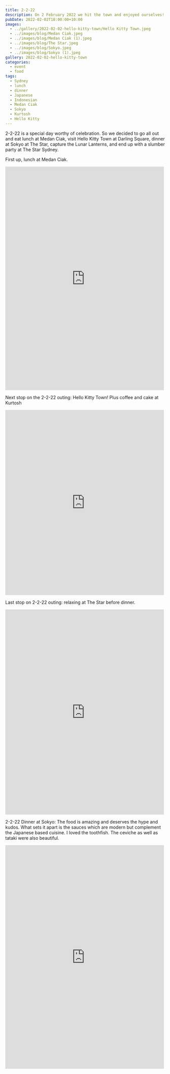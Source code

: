 ```yaml
---
title: 2-2-22
description: On 2 February 2022 we hit the town and enjoyed ourselves!
pubDate: 2022-02-02T18:00:00+10:00
images:
  - ../gallery/2022-02-02-hello-kitty-town/Hello Kitty Town.jpeg
  - ../images/blog/Medan Ciak.jpeg
  - ../images/blog/Medan Ciak (1).jpeg
  - ../images/blog/The Star.jpeg
  - ../images/blog/Sokyo.jpeg
  - ../images/blog/Sokyo (1).jpeg
gallery: 2022-02-02-hello-kitty-town
categories:
  - event
  - food
tags:
  - Sydney
  - lunch
  - dinner
  - Japanese
  - Indonesian
  - Medan Ciak
  - Sokyo
  - Kurtosh
  - Hello Kitty
---
```


2-2-22 is a special day worthy of celebration. So we decided to go all out and eat lunch at Medan Ciak, visit Hello Kitty Town at Darling Square, dinner at Sokyo at The Star, capture the Lunar Lanterns, and end up with a slumber party at The Star Sydney.

First up, lunch at Medan Ciak.

<iframe src="https://www.facebook.com/plugins/post.php?href=https%3A%2F%2Fwww.facebook.com%2Fchris1.tham%2Fposts%2Fpfbid02CxdPxikFhQpzMRe1gUMhAczsG4q6P3YzofxsYHrD8xbzhyqBP4pG3QMgmc4FzF6Gl&show_text=true&width=500" width="500" height="703" style="border:none;overflow:hidden" scrolling="no" frameborder="0" allowfullscreen="true" allow="autoplay; clipboard-write; encrypted-media; picture-in-picture; web-share"></iframe>

Next stop on the 2-2-22 outing: Hello Kitty Town! Plus coffee and cake at Kurtosh

<iframe src="https://www.facebook.com/plugins/post.php?href=https%3A%2F%2Fwww.facebook.com%2Fchris1.tham%2Fposts%2Fpfbid02prqjx2GooDC5sTnyyhRkfuUtHtBr6x34EVgGQrTe3X1Ee8EKB7jMfide1y53Szel&show_text=true&width=500" width="500" height="582" style="border:none;overflow:hidden" scrolling="no" frameborder="0" allowfullscreen="true" allow="autoplay; clipboard-write; encrypted-media; picture-in-picture; web-share"></iframe>

Last stop on 2-2-22 outing: relaxing at The Star before dinner.

<iframe src="https://www.facebook.com/plugins/post.php?href=https%3A%2F%2Fwww.facebook.com%2Fchris1.tham%2Fposts%2Fpfbid09EcQoq96yVzYTxYEeiDHjGGbSj6QuAmKf5aNuuvFPXeuENMd6rPWsZB6Wkx8i7eul&show_text=true&width=500" width="500" height="645" style="border:none;overflow:hidden" scrolling="no" frameborder="0" allowfullscreen="true" allow="autoplay; clipboard-write; encrypted-media; picture-in-picture; web-share"></iframe>

2-2-22 Dinner at Sokyo: The food is amazing and deserves the hype and kudos. What sets it apart is the sauces which are modern but complement the Japanese based cuisine. I loved the toothfish. The ceviche as well as tataki were also beautiful.

<iframe src="https://www.facebook.com/plugins/post.php?href=https%3A%2F%2Fwww.facebook.com%2Fchris1.tham%2Fposts%2Fpfbid02MBf83yRppNJDF1V7N1hB9zFV2evjHBZVgCSRao2TzkBnrDhqCZueUJCyADGmSPRAl&show_text=true&width=500" width="500" height="703" style="border:none;overflow:hidden" scrolling="no" frameborder="0" allowfullscreen="true" allow="autoplay; clipboard-write; encrypted-media; picture-in-picture; web-share"></iframe>

